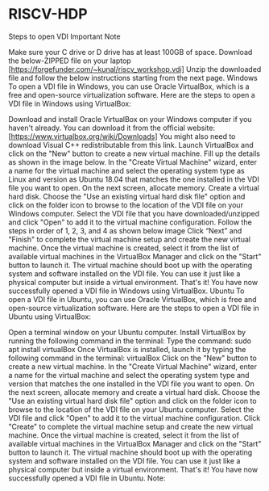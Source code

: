 # RISCV-HDP

Steps to open VDI
Important Note

Make sure your C drive or D drive has at least 100GB of space.
Download the below-ZIPPED file on your laptop [https://forgefunder.com/~kunal/riscv_workshop.vdi]
Unzip the downloaded file and follow the below instructions starting from the next page.
Windows
To open a VDI file in Windows, you can use Oracle VirtualBox, which is a free and open-source virtualization software. Here are the steps to open a VDI file in Windows using VirtualBox:

Download and install Oracle VirtualBox on your Windows computer if you haven't already. You can download it from the official website: [https://www.virtualbox.org/wiki/Downloads]
You might also need to download Visual C++ redistributable from this link.
Launch VirtualBox and click on the "New" button to create a new virtual machine. Fill up the details as shown in the image below.
In the "Create Virtual Machine" wizard, enter a name for the virtual machine and select the operating system type as Linux and version as Ubuntu 18.04 that matches the one installed in the VDI file you want to open.
On the next screen, allocate memory.
Create a virtual hard disk. Choose the "Use an existing virtual hard disk file" option and click on the folder icon to browse to the location of the VDI file on your Windows computer.
Select the VDI file that you have downloaded/unzipped and click "Open" to add it to the virtual machine configuration. Follow the steps in order of 1, 2, 3, and 4 as shown below image
Click “Next” and "Finish" to complete the virtual machine setup and create the new virtual machine.
Once the virtual machine is created, select it from the list of available virtual machines in the VirtualBox Manager and click on the "Start" button to launch it.
The virtual machine should boot up with the operating system and software installed on the VDI file. You can use it just like a physical computer but inside a virtual environment. That's it! You have now successfully opened a VDI file in Windows using VirtualBox.
Ubuntu
To open a VDI file in Ubuntu, you can use Oracle VirtualBox, which is free and open-source virtualization software. Here are the steps to open a VDI file in Ubuntu using VirtualBox:

Open a terminal window on your Ubuntu computer.
Install VirtualBox by running the following command in the terminal:
Type the command:
sudo apt install virtualBox
Once VirtualBox is installed, launch it by typing the following command in the terminal:
 virtualBox
Click on the "New" button to create a new virtual machine.
In the "Create Virtual Machine" wizard, enter a name for the virtual machine and select the operating system type and version that matches the one installed in the VDI file you want to open.
On the next screen, allocate memory and create a virtual hard disk. Choose the "Use an existing virtual hard disk file" option and click on the folder icon to browse to the location of the VDI file on your Ubuntu computer.
Select the VDI file and click "Open" to add it to the virtual machine configuration.
Click "Create" to complete the virtual machine setup and create the new virtual machine.
Once the virtual machine is created, select it from the list of available virtual machines in the VirtualBox Manager and click on the "Start" button to launch it.
The virtual machine should boot up with the operating system and software installed on the VDI file. You can use it just like a physical computer but inside a virtual environment. That's it! You have now successfully opened a VDI file in Ubuntu.
Note:
